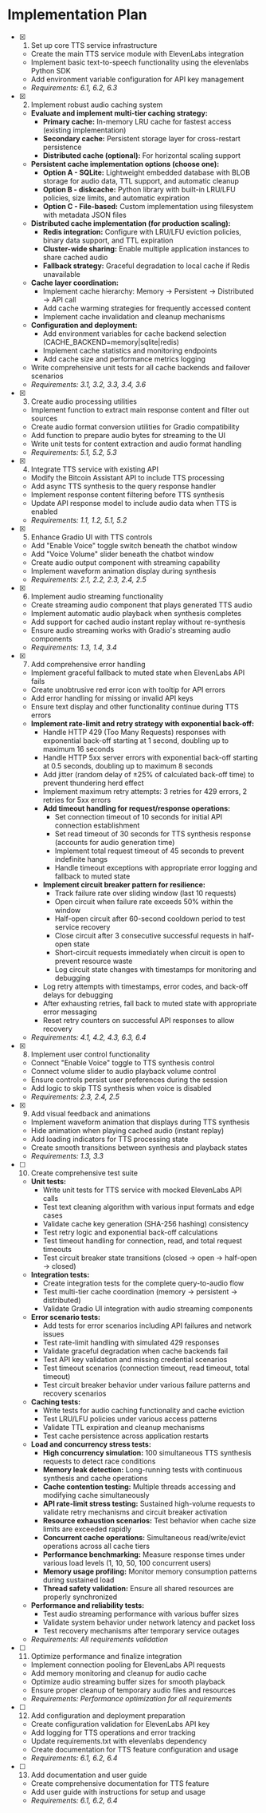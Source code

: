 # Implementation Plan

- [x] 1. Set up core TTS service infrastructure
  - Create the main TTS service module with ElevenLabs integration
  - Implement basic text-to-speech functionality using the elevenlabs Python SDK
  - Add environment variable configuration for API key management
  - _Requirements: 6.1, 6.2, 6.3_

- [x] 2. Implement robust audio caching system
  - **Evaluate and implement multi-tier caching strategy:**
    - **Primary cache:** In-memory LRU cache for fastest access (existing implementation)
    - **Secondary cache:** Persistent storage layer for cross-restart persistence
    - **Distributed cache (optional):** For horizontal scaling support
  - **Persistent cache implementation options (choose one):**
    - **Option A - SQLite:** Lightweight embedded database with BLOB storage for audio data, TTL support, and automatic cleanup
    - **Option B - diskcache:** Python library with built-in LRU/LFU policies, size limits, and automatic expiration
    - **Option C - File-based:** Custom implementation using filesystem with metadata JSON files
  - **Distributed cache implementation (for production scaling):**
    - **Redis integration:** Configure with LRU/LFU eviction policies, binary data support, and TTL expiration
    - **Cluster-wide sharing:** Enable multiple application instances to share cached audio
    - **Fallback strategy:** Graceful degradation to local cache if Redis unavailable
  - **Cache layer coordination:**
    - Implement cache hierarchy: Memory → Persistent → Distributed → API call
    - Add cache warming strategies for frequently accessed content
    - Implement cache invalidation and cleanup mechanisms
  - **Configuration and deployment:**
    - Add environment variables for cache backend selection (CACHE_BACKEND=memory|sqlite|redis)
    - Implement cache statistics and monitoring endpoints
    - Add cache size and performance metrics logging
  - Write comprehensive unit tests for all cache backends and failover scenarios
  - _Requirements: 3.1, 3.2, 3.3, 3.4, 3.6_

- [x] 3. Create audio processing utilities
  - Implement function to extract main response content and filter out sources
  - Create audio format conversion utilities for Gradio compatibility
  - Add function to prepare audio bytes for streaming to the UI
  - Write unit tests for content extraction and audio format handling
  - _Requirements: 5.1, 5.2, 5.3_

- [x] 4. Integrate TTS service with existing API
  - Modify the Bitcoin Assistant API to include TTS processing
  - Add async TTS synthesis to the query response handler
  - Implement response content filtering before TTS synthesis
  - Update API response model to include audio data when TTS is enabled
  - _Requirements: 1.1, 1.2, 5.1, 5.2_

- [x] 5. Enhance Gradio UI with TTS controls
  - Add "Enable Voice" toggle switch beneath the chatbot window
  - Add "Voice Volume" slider beneath the chatbot window
  - Create audio output component with streaming capability
  - Implement waveform animation display during synthesis
  - _Requirements: 2.1, 2.2, 2.3, 2.4, 2.5_

- [x] 6. Implement audio streaming functionality
  - Create streaming audio component that plays generated TTS audio
  - Implement automatic audio playback when synthesis completes
  - Add support for cached audio instant replay without re-synthesis
  - Ensure audio streaming works with Gradio's streaming audio components
  - _Requirements: 1.3, 1.4, 3.4_

- [x] 7. Add comprehensive error handling
  - Implement graceful fallback to muted state when ElevenLabs API fails
  - Create unobtrusive red error icon with tooltip for API errors
  - Add error handling for missing or invalid API keys
  - Ensure text display and other functionality continue during TTS errors
  - **Implement rate-limit and retry strategy with exponential back-off:**
    - Handle HTTP 429 (Too Many Requests) responses with exponential back-off starting at 1 second, doubling up to maximum 16 seconds
    - Handle HTTP 5xx server errors with exponential back-off starting at 0.5 seconds, doubling up to maximum 8 seconds
    - Add jitter (random delay of ±25% of calculated back-off time) to prevent thundering herd effect
    - Implement maximum retry attempts: 3 retries for 429 errors, 2 retries for 5xx errors
    - **Add timeout handling for request/response operations:**
      - Set connection timeout of 10 seconds for initial API connection establishment
      - Set read timeout of 30 seconds for TTS synthesis response (accounts for audio generation time)
      - Implement total request timeout of 45 seconds to prevent indefinite hangs
      - Handle timeout exceptions with appropriate error logging and fallback to muted state
    - **Implement circuit breaker pattern for resilience:**
      - Track failure rate over sliding window (last 10 requests)
      - Open circuit when failure rate exceeds 50% within the window
      - Half-open circuit after 60-second cooldown period to test service recovery
      - Close circuit after 3 consecutive successful requests in half-open state
      - Short-circuit requests immediately when circuit is open to prevent resource waste
      - Log circuit state changes with timestamps for monitoring and debugging
    - Log retry attempts with timestamps, error codes, and back-off delays for debugging
    - After exhausting retries, fall back to muted state with appropriate error messaging
    - Reset retry counters on successful API responses to allow recovery
  - _Requirements: 4.1, 4.2, 4.3, 6.3, 6.4_

- [x] 8. Implement user control functionality
  - Connect "Enable Voice" toggle to TTS synthesis control
  - Connect volume slider to audio playback volume control
  - Ensure controls persist user preferences during the session
  - Add logic to skip TTS synthesis when voice is disabled
  - _Requirements: 2.3, 2.4, 2.5_

- [x] 9. Add visual feedback and animations
  - Implement waveform animation that displays during TTS synthesis
  - Hide animation when playing cached audio (instant replay)
  - Add loading indicators for TTS processing state
  - Create smooth transitions between synthesis and playback states
  - _Requirements: 1.3, 3.3_

- [ ] 10. Create comprehensive test suite
  - **Unit tests:**
    - Write unit tests for TTS service with mocked ElevenLabs API calls
    - Test text cleaning algorithm with various input formats and edge cases
    - Validate cache key generation (SHA-256 hashing) consistency
    - Test retry logic and exponential back-off calculations
    - Test timeout handling for connection, read, and total request timeouts
    - Test circuit breaker state transitions (closed → open → half-open → closed)
  - **Integration tests:**
    - Create integration tests for the complete query-to-audio flow
    - Test multi-tier cache coordination (memory → persistent → distributed)
    - Validate Gradio UI integration with audio streaming components
  - **Error scenario tests:**
    - Add tests for error scenarios including API failures and network issues
    - Test rate-limit handling with simulated 429 responses
    - Validate graceful degradation when cache backends fail
    - Test API key validation and missing credential scenarios
    - Test timeout scenarios (connection timeout, read timeout, total timeout)
    - Test circuit breaker behavior under various failure patterns and recovery scenarios
  - **Caching tests:**
    - Write tests for audio caching functionality and cache eviction
    - Test LRU/LFU policies under various access patterns
    - Validate TTL expiration and cleanup mechanisms
    - Test cache persistence across application restarts
  - **Load and concurrency stress tests:**
    - **High concurrency simulation:** 100 simultaneous TTS synthesis requests to detect race conditions
    - **Memory leak detection:** Long-running tests with continuous synthesis and cache operations
    - **Cache contention testing:** Multiple threads accessing and modifying cache simultaneously
    - **API rate-limit stress testing:** Sustained high-volume requests to validate retry mechanisms and circuit breaker activation
    - **Resource exhaustion scenarios:** Test behavior when cache size limits are exceeded rapidly
    - **Concurrent cache operations:** Simultaneous read/write/evict operations across all cache tiers
    - **Performance benchmarking:** Measure response times under various load levels (1, 10, 50, 100 concurrent users)
    - **Memory usage profiling:** Monitor memory consumption patterns during sustained load
    - **Thread safety validation:** Ensure all shared resources are properly synchronized
  - **Performance and reliability tests:**
    - Test audio streaming performance with various buffer sizes
    - Validate system behavior under network latency and packet loss
    - Test recovery mechanisms after temporary service outages
  - _Requirements: All requirements validation_

- [ ] 11. Optimize performance and finalize integration
  - Implement connection pooling for ElevenLabs API requests
  - Add memory monitoring and cleanup for audio cache
  - Optimize audio streaming buffer sizes for smooth playback
  - Ensure proper cleanup of temporary audio files and resources
  - _Requirements: Performance optimization for all requirements_

- [ ] 12. Add configuration and deployment preparation
  - Create configuration validation for ElevenLabs API key
  - Add logging for TTS operations and error tracking
  - Update requirements.txt with elevenlabs dependency
  - Create documentation for TTS feature configuration and usage
  - _Requirements: 6.1, 6.2, 6.4_

- [ ] 13. Add documentation and user guide
  - Create comprehensive documentation for TTS feature
  - Add user guide with instructions for setup and usage
  - _Requirements: 6.1, 6.2, 6.4_